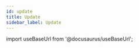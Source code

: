 ```yaml
---
id: update
title: Update
sidebar_label: Update
---
```


import useBaseUrl from '@docusaurus/useBaseUrl';
